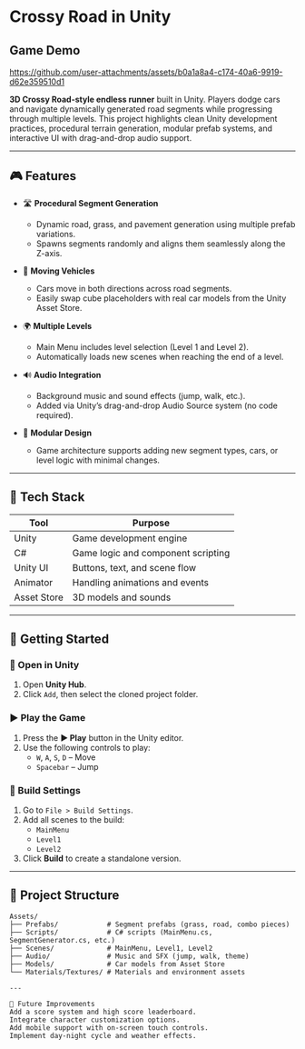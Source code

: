 # Crossy Road in Unity

## Game Demo
https://github.com/user-attachments/assets/b0a1a8a4-c174-40a6-9919-d62e359510d1

**3D Crossy Road-style endless runner** built in Unity. Players dodge cars and navigate dynamically generated road segments while progressing through multiple levels. This project highlights clean Unity development practices, procedural terrain generation, modular prefab systems, and interactive UI with drag-and-drop audio support.

---

## 🎮 Features

- 🛣️ **Procedural Segment Generation**
  - Dynamic road, grass, and pavement generation using multiple prefab variations.
  - Spawns segments randomly and aligns them seamlessly along the Z-axis.

- 🚗 **Moving Vehicles**
  - Cars move in both directions across road segments.
  - Easily swap cube placeholders with real car models from the Unity Asset Store.

- 🌍 **Multiple Levels**
  - Main Menu includes level selection (Level 1 and Level 2).
  - Automatically loads new scenes when reaching the end of a level.

- 🔊 **Audio Integration**
  - Background music and sound effects (jump, walk, etc.).
  - Added via Unity’s drag-and-drop Audio Source system (no code required).

- 🧩 **Modular Design**
  - Game architecture supports adding new segment types, cars, or level logic with minimal changes.

---

## 🧰 Tech Stack

| Tool        | Purpose                            |
|-------------|------------------------------------|
| Unity       | Game development engine            |
| C#          | Game logic and component scripting |
| Unity UI    | Buttons, text, and scene flow      |
| Animator    | Handling animations and events     |
| Asset Store | 3D models and sounds               |

---

## 🚀 Getting Started

### 🧩 Open in Unity

1. Open **Unity Hub**.
2. Click `Add`, then select the cloned project folder.

### ▶️ Play the Game

1. Press the **▶️ Play** button in the Unity editor.
2. Use the following controls to play:
   - `W`, `A`, `S`, `D` – Move
   - `Spacebar` – Jump

### 🔧 Build Settings

1. Go to `File > Build Settings`.
2. Add all scenes to the build:
   - `MainMenu`
   - `Level1`
   - `Level2`
3. Click **Build** to create a standalone version.

---

## 📁 Project Structure

```plaintext
Assets/
├── Prefabs/            # Segment prefabs (grass, road, combo pieces)
├── Scripts/            # C# scripts (MainMenu.cs, SegmentGenerator.cs, etc.)
├── Scenes/             # MainMenu, Level1, Level2
├── Audio/              # Music and SFX (jump, walk, theme)
├── Models/             # Car models from Asset Store
└── Materials/Textures/ # Materials and environment assets

---

🔮 Future Improvements
Add a score system and high score leaderboard.
Integrate character customization options.
Add mobile support with on-screen touch controls.
Implement day-night cycle and weather effects.